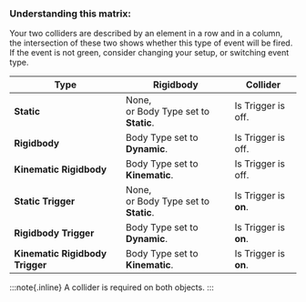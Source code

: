 ### Understanding this matrix:
Your two colliders are described by an element in a row and in a column, the intersection of these two shows whether this type of event will be fired.  
If the event is not green, consider changing your setup, or switching event type.


| Type                            | Rigidbody                                | Collider              |
|---------------------------------|------------------------------------------|-----------------------|
| **Static**                      | None,<br>or Body Type set to **Static**. | Is Trigger is off.    |
| **Rigidbody**                   | Body Type set to **Dynamic**.            | Is Trigger is off.    |
| **Kinematic Rigidbody**         | Body Type set to **Kinematic**.          | Is Trigger is off.    |
| **Static Trigger**              | None,<br>or Body Type set to **Static**. | Is Trigger is **on**. |
| **Rigidbody Trigger**           | Body Type set to **Dynamic**.            | Is Trigger is **on**. |
| **Kinematic Rigidbody Trigger** | Body Type set to **Kinematic**.          | Is Trigger is **on**. |

:::note{.inline}
A collider is required on both objects.
:::